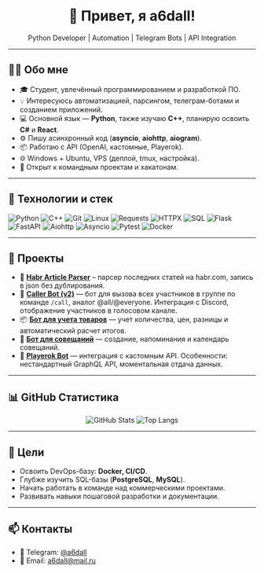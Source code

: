 <h1 align="center">👋 Привет, я a6dall!</h1>
<p align="center">Python Developer | Automation | Telegram Bots | API Integration</p>

---

## 🧑‍💻 Обо мне
- 🎓 Студент, увлечённый программированием и разработкой ПО.
- 💡 Интересуюсь автоматизацией, парсингом, телеграм-ботами и созданием приложений.
- 💻 Основной язык — **Python**, также изучаю **C++**, планирую освоить **C#** и **React**.
- ⚙️ Пишу асинхронный код (**asyncio**, **aiohttp**, **aiogram**).
- 📦 Работаю с API (OpenAI, кастомные, Playerok).
- 🌐 Windows + Ubuntu, VPS (деплой, tmux, настройка).
- 🚀 Открыт к командным проектам и хакатонам.

---

## 🧠 Технологии и стек
![Python](https://img.shields.io/badge/Python-3776AB?style=for-the-badge&logo=python&logoColor=white)
![C++](https://img.shields.io/badge/C++-00599C?style=for-the-badge&logo=c%2B%2B&logoColor=white)
![Git](https://img.shields.io/badge/Git-F05032?style=for-the-badge&logo=git&logoColor=white)
![Linux](https://img.shields.io/badge/Linux-FCC624?style=for-the-badge&logo=linux&logoColor=black)
![Requests](https://img.shields.io/badge/Requests-000000?style=for-the-badge&logo=python&logoColor=white)
![HTTPX](https://img.shields.io/badge/HTTPX-0078D4?style=for-the-badge&logo=python&logoColor=white)
![SQL](https://img.shields.io/badge/SQL-4479A1?style=for-the-badge&logo=mysql&logoColor=white)
![Flask](https://img.shields.io/badge/Flask-000000?style=for-the-badge&logo=flask&logoColor=white)
![FastAPI](https://img.shields.io/badge/FastAPI-009688?style=for-the-badge&logo=fastapi&logoColor=white)
![Aiohttp](https://img.shields.io/badge/Aiohttp-2C5BB4?style=for-the-badge&logo=python&logoColor=white)
![Asyncio](https://img.shields.io/badge/Asyncio-333333?style=for-the-badge&logo=python&logoColor=white)
![Pytest](https://img.shields.io/badge/Pytest-0A9EDC?style=for-the-badge&logo=pytest&logoColor=white)
![Docker](https://img.shields.io/badge/Docker-2496ED?style=for-the-badge&logo=docker&logoColor=white)

---

## 🚀 Проекты
- 📰 **[Habr Article Parser](https://github.com/a6dall/habr-parser)** – парсер последних статей на habr.com, запись в json без дублирования.
- 🤖 **[Caller Bot (v2)](ссылка-на-репозиторий)** — бот для вызова всех участников в группе по команде `/call`, аналог @all/@everyone. Интеграция с Discord, отображение участников в голосовом канале.
- 📦 **[Бот для учета товаров](ссылка)** — учет количества, цен, разницы и автоматический расчет итогов.
- 📅 **[Бот для совещаний](ссылка)** — создание, напоминания и календарь совещаний.
- 🎯 **[Playerok Bot](ссылка)** — интеграция с кастомным API. Особенности: нестандартный GraphQL API, моментальная отдача данных.

---

## 📊 GitHub Статистика
<p align="center">
  <img src="https://github-readme-stats.vercel.app/api?username=a6dall&show_icons=true&theme=tokyonight" alt="GitHub Stats" />
  <img src="https://github-readme-stats.vercel.app/api/top-langs/?username=a6dall&layout=compact&theme=tokyonight" alt="Top Langs" />
</p>

---

## 🎯 Цели
- Освоить DevOps-базу: **Docker, CI/CD**.
- Глубже изучить SQL-базы (**PostgreSQL**, **MySQL**).
- Начать работать в команде над коммерческими проектами.
- Развивать навыки пошаговой разработки и документации.

---

## 📫 Контакты
- 📱 Telegram: [@a6dall](https://t.me/a6dall)
- 📧 Email: [a6dall@mail.ru](mailto:a6dall@mail.ru)
